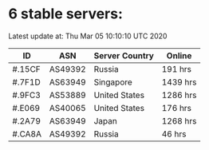 # 6 stable servers:

Latest update at: Thu Mar 05 10:10:10 UTC 2020

| ID | ASN | Server Country | Online |
| -- | --- | -------------- | ------ |
| #.15CF | AS49392 | Russia | 191 hrs |
| #.7F1D | AS63949 | Singapore | 1439 hrs |
| #.9FC3 | AS53889 | United States | 1286 hrs |
| #.E069 | AS40065 | United States | 176 hrs |
| #.2A79 | AS63949 | Japan | 1268 hrs |
| #.CA8A | AS49392 | Russia | 46 hrs |

